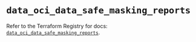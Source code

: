 # `data_oci_data_safe_masking_reports`

Refer to the Terraform Registry for docs: [`data_oci_data_safe_masking_reports`](https://registry.terraform.io/providers/oracle/oci/6.18.0/docs/data-sources/data_safe_masking_reports).
